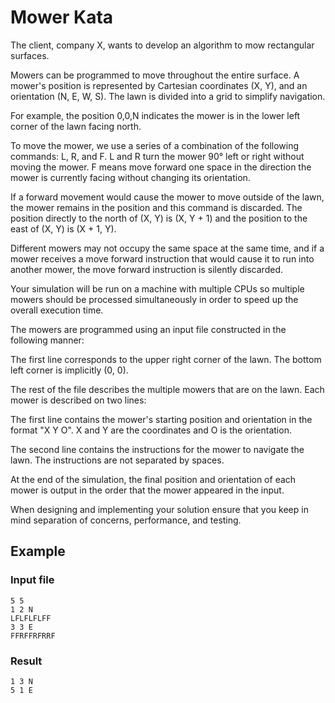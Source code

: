# Mower Kata

The client, company X, wants to develop an algorithm to mow rectangular surfaces. 
 
Mowers can be programmed to move throughout the entire surface. A mower's position is represented by Cartesian coordinates (X, Y), and an orientation (N, E, W, S). The lawn is divided into a grid to simplify navigation. 
 
For example, the position 0,0,N indicates the mower is in the lower left corner of the lawn facing north. 
 
To move the mower, we use a series of a combination of the following commands: L, R, and F. L and R turn the mower 90​° left or right without moving the mower. F means move forward one space in the direction the mower is currently facing without changing its orientation. 
 
If a forward movement would cause the mower to move outside of the lawn, the mower remains in the position and this command is discarded. The position directly to the north of (X, Y) is (X, Y + 1) and the position to the east of (X, Y) is (X + 1, Y). 
 
Different mowers may not occupy the same space at the same time, and if a mower receives a move forward instruction that would cause it to run into another mower, the move forward instruction is silently discarded. 
 
Your simulation will be run on a machine with multiple CPUs so multiple mowers should be processed simultaneously in order to speed up the overall execution time. 
 
The mowers are programmed using an input file constructed in the following manner: 
 
The first line corresponds to the upper right corner of the lawn. The bottom left corner is implicitly (0, 0). 
 
The rest of the file describes the multiple mowers that are on the lawn. Each mower is described on two lines: 
 
The first line contains the mower's starting position and orientation in the format "X Y O". X and Y are the coordinates and O is the orientation. 
 
The second line contains the instructions for the mower to navigate the lawn. The instructions are not separated by spaces. 
 
At the end of the simulation, the final position and orientation of each mower is output in the order that the mower appeared in the input. 
 
When designing and implementing your solution ensure that you keep in mind separation of concerns, performance, and testing. 
## Example 
### Input file 
```
5 5
1 2 N
LFLFLFLFF
3 3 E
FFRFFRFRRF
```
 
### Result
```
1 3 N
5 1 E
```
 